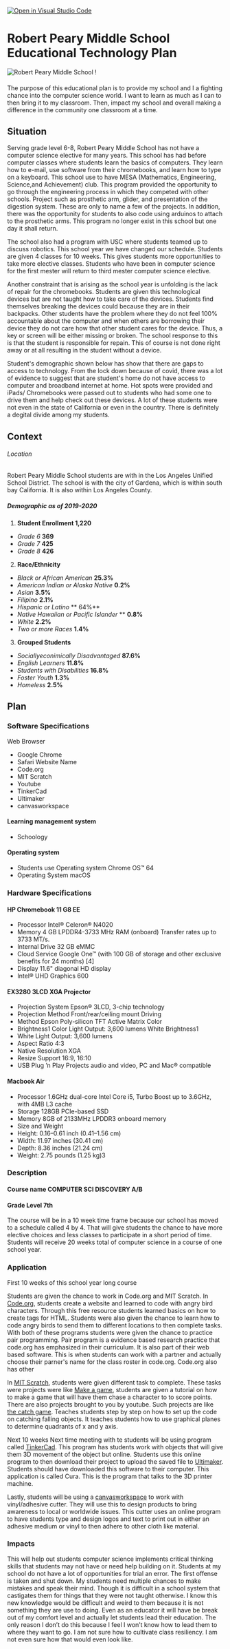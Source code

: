 [![Open in Visual Studio Code](https://classroom.github.com/assets/open-in-vscode-f059dc9a6f8d3a56e377f745f24479a46679e63a5d9fe6f495e02850cd0d8118.svg)](https://classroom.github.com/online_ide?assignment_repo_id=6319395&assignment_repo_type=AssignmentRepo)

# Robert Peary Middle School Educational Technology Plan

![Robert Peary Middle School !](https://schoolmint-assets.s3.amazonaws.com/explorelausd/upload/pi8rvp_IMG_0090.jpg "Robert Peary Middle School")

####
The purpose of this educational plan is to provide my school and I a fighting chance into the computer science world. I want to learn as much as I can to then bring it to my classroom. Then, impact my school and overall making a difference in the community one classroom at a time.

## Situation

Serving grade level 6-8, Robert Peary Middle School has not have a computer science elective for many years. This school has had before computer classes where students learn the basics of computers. They learn how to e-mail, use software from their chromebooks, and learn how to type on a keyboard. This school use to have MESA (Mathematics, Engineering, Science,and Achievement) club. This program provided the opportunity to go through the engineering process in which they competed with other schools. Project such as prosthetic arm, glider, and presentation of the digestion system. These are only to name a few of the projects. In addition, there was the opportunity for students to also code using arduinos to attach to the prosthetic arms. This program no longer exist in this school but one day it shall return.

The school also had a program with USC where students teamed up to discuss robotics. This school year we have changed our schedule. Students are given 4 classes for 10 weeks. This gives students more opportunities to take more elective classes. Students who have been in computer science for the first mester will return to third mester computer science elective. 

Another constraint that is arising as the school year is unfolding is the lack of repair for the chromebooks. Students are given this technological devices but are not taught how to take care of the devices. Students find themselves breaking the devices could because they are in their backpacks. Other students have the problem where they do not feel 100% accountable about the computer and when others are borrowing their device they do not care how that other student cares for the device. Thus, a key or screen will be either missing or broken. The school response to this is that the student is responsible for repain. This of course is not done right away or at all resulting in the student without a device. 

Student's demographic shown below has show that there are gaps to access to technology. From the lock down because of covid, there was a lot of evidence to suggest that are student's home do not have access to computer and broadband internet at home. Hot spots were provided and iPads/ Chromebooks were passed out to students who had some one to drive them and help check out these devices. A lot of these students were not even in the state of California or even in the country. There is definitely a degital divide among my students. 

## Context

###### Location
Robert Peary Middle School students are with in the Los Angeles Unified School District. The school is with the city of Gardena, which is within south bay California. It is also within Los Angeles County. 

##### Demographic as of 2019-2020
1. **Student Enrollment 1,220**
  - _Grade 6_ **369**
  - _Grade 7_ **425**
  - _Grade 8_ **426**
2. **Race/Ethnicity**
  - _Black or African American_ **25.3%**
  - _American Indian or Alaska Native_ **0.2%**
  - _Asian_ **3.5%**
  - _Filipino_ **2.1%**
  - _Hispanic or Latino_ ** 64%**
  - _Native Hawaiian or Pacific Islander_ ** **0.8%**
  - _White_ **2.2%**
  - _Two or more Races_ **1.4%**
 3. **Grouped Students** 
 - _Sociallyeconimically Disadvantaged_ **87.6%**
  - _English Learners_ **11.8%**
  - _Students with Disabilities_ **16.8%**
  - _Foster Youth_ **1.3%**
  - _Homeless_ **2.5%**

## Plan

### Software Specifications
Web Browser
* Google Chrome
* Safari
  Website Name
* Code.org
* MIT Scratch
* Youtube
* TinkerCad
* Ultimaker
* canvasworkspace
#### Learning management system
* Schoology
#### Operating system
* Students use  Operating system Chrome OS™ 64
* Operating System macOS

### Hardware Specifications

#### HP Chromebook 11 G8 EE
* Processor Intel® Celeron® N4020 
* Memory 4 GB LPDDR4-3733 MHz RAM (onboard) Transfer rates up to 3733 MT/s.
* Internal Drive 32 GB eMMC
* Cloud Service Google One™ (with 100 GB of storage and other exclusive benefits for 24 months) [4]
* Display 11.6" diagonal HD display
* Intel® UHD Graphics 600

#### EX3280 3LCD XGA Projector
* Projection System Epson® 3LCD, 3-chip technology 
* Projection Method Front/rear/ceiling mount Driving 
* Method Epson Poly-silicon TFT Active Matrix Color 
* Brightness1 Color Light Output: 3,600 lumens White Brightness1 
* White Light Output: 3,600 lumens 
* Aspect Ratio 4:3
* Native Resolution XGA
* Resize Support 16:9, 16:10
* USB Plug ’n Play Projects audio and video, PC and Mac® compatible

#### Macbook Air
* Processor 1.6GHz dual-core Intel Core i5, Turbo Boost up to 3.6GHz, with 4MB L3 cache
* Storage 128GB PCIe-based SSD
* Memory 8GB of 2133MHz LPDDR3 onboard memory
* Size and Weight
* Height: 0.16–0.61 inch (0.41–1.56 cm)
* Width: 11.97 inches (30.41 cm)
* Depth: 8.36 inches (21.24 cm)
* Weight: 2.75 pounds (1.25 kg)3


### Description
#### Course name COMPUTER SCI DISCOVERY A/B
#### Grade Level 7th

The course will be in a 10 week time frame because our school has moved to a schedule called 4 by 4. That will give students the chance to have more elective choices and less classes to participate in a short period of time. Students will receive 20 weeks total of computer science in a course of one school year. 

### Application

First 10 weeks of this school year long  course

Students are given the chance to work in Code.org and MIT Scratch. In [Code.org](https://code.org), students create a website and learned to code with angry bird characters. Through this free resource students learned basics on how to create tags for HTML. Students were also given the chance to learn how to code angry birds to send them to different locations to then complete tasks. With both of these programs students were given the chance to practice pair programming. Pair program is a evidence based research practice that code.org has emphasized in their curriculum. It is also part of their web based software. This is when students can work with a partner and actually choose their parner's name for the class roster in code.org. Code.org also has other 

  In [MIT Scratch](https://scratch.mit.edu), students were given different task to complete. These tasks were projects were like [Make a game](https://scratch.mit.edu/projects/editor/?tutorial=chase-game), students are given a tutorial on how to make a game that will have them chase a character to to score points. There are also projects brought to you by youtube. Such projects are like [the catch game](https://www.youtube.com/watch?v=7NN5v2wSL4U). Teaches students step by step on how to set up the code on catching falling objects. It teaches students how to use graphical planes to determine quadrants of x and y axis.
  
Next 10 weeks
  Next time meeting with te students will be using program called [TinkerCad](https://www.tinkercad.com). This program has students work with objects that will give them 3D movement of the object but online. Students use this online program to then download their project to upload the saved file to [Ultimaker](https://ultimaker.com/software/ultimaker-cura). Students should have downloaded this software to their computer. This application is called Cura. This is the program that talks to the 3D printer machine. 
  
  Lastly, students will be using a [canvasworkspace](https://canvasworkspace.brother.com/en) to work with vinyl/adhesive cutter. They will use this to design products to bring awareness to local or worldwide issues. This cutter uses an online program to have students type and design logos and text to print out in either an adhesive medium or vinyl to then adhere to other cloth like material. 

### Impacts

This will help out students computer science implements critical thinking skills that students may not have or need help building on it. Students at my school do not have a lot of opportunities for trial an error. The first offense is taken and shut down. My students need multiple chances to make mistakes and speak their mind. Though it is difficult in a school system that castigates them for things that they were not taught otherwise. I know this new knowledge would be difficult and weird to them because it is not something they are use to doing. Even as an educator it will have be break out of my comfort level and actually let students lead their education. The only reason I don’t do this because I feel I won’t know how to lead them to where they want to go. I am not sure how to cultivate class resiliency. I am not even sure how that would even look like.
